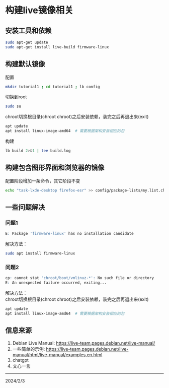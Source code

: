# 构建live镜像相关

## 安装工具和依赖
```bash
sudo apt-get update
sudo apt-get install live-build firmware-linux
```

## 构建默认镜像
配置  
```bash
mkdir tutorial1 ; cd tutorial1 ; lb config
```

切换到root  
```bash
sudo su
```

chroot切换根目录(chroot chroot)之后安装依赖，装完之后再退出来(exit)  
```bash
apt update
apt install linux-image-amd64  # 需要根据架构安装相应的包
```

构建  
```bash
lb build 2>&1 | tee build.log
```


## 构建包含图形界面和浏览器的镜像
配置阶段增加一条命令，其它阶段不变  
```bash
echo "task-lxde-desktop firefox-esr" >> config/package-lists/my.list.chroot
```


## 一些问题解决
### 问题1
```r
E: Package 'firmware-linux' has no installation candidate
```

解决方法：
```bash
sudo apt install firmware-linux
```

### 问题2
```r
cp: cannot stat 'chroot/boot/vmlinuz-*': No such file or directory
E: An unexpected failure occurred, exiting...
```

解决方法：  
chroot切换根目录(chroot chroot)之后安装依赖，装完之后再退出来(exit)  
```bash
apt update
apt install linux-image-amd64  # 需要根据架构安装相应的包
```


## 信息来源
1. Debian Live Manual: https://live-team.pages.debian.net/live-manual/
2. 一些简单的示例: https://live-team.pages.debian.net/live-manual/html/live-manual/examples.en.html
3. chatgpt
4. 文心一言


---
2024/2/3  
